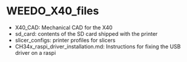# WEEDO_X40_files
- X40_CAD: Mechanical CAD for the X40
- sd_card: contents of the SD card shipped with the printer
- slicer_configs: printer profiles for slicers
- CH34x_raspi_driver_installation.md: Instructions for fixing the USB driver on a raspi
